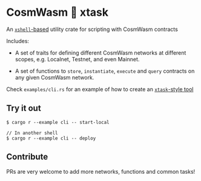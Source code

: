 # CosmWasm 🤝 xtask

An [`xshell`-based](https://github.com/matklad/xshell) utility crate for scripting with CosmWasm contracts

Includes: 

- A set of traits for defining different CosmWasm networks at different scopes, e.g. Localnet, Testnet, and even Mainnet.

- A set of functions to `store`, `instantiate`, `execute` and `query` contracts on any given CosmWasm network.

Check `examples/cli.rs` for an example of how to create an [`xtask`-style tool](https://github.com/matklad/cargo-xtask)

## Try it out

```
$ cargo r --example cli -- start-local

// In another shell
$ cargo r --example cli -- deploy
```

## Contribute

PRs are very welcome to add more networks, functions and common tasks!
